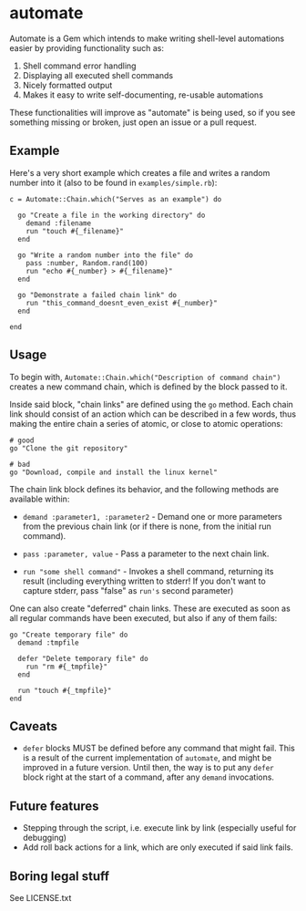 # automate

Automate is a Gem which intends to make writing shell-level automations easier by providing functionality such as:

1. Shell command error handling
1. Displaying all executed shell commands
1. Nicely formatted output
1. Makes it easy to write self-documenting, re-usable automations

These functionalities will improve as "automate" is being used, so if you see something missing or broken, just open an issue or a pull request.



## Example

Here's a very short example which creates a file and writes a random number into it (also to be found in `examples/simple.rb`):

    c = Automate::Chain.which("Serves as an example") do

      go "Create a file in the working directory" do
        demand :filename
        run "touch #{_filename}"
      end

      go "Write a random number into the file" do
        pass :number, Random.rand(100)
        run "echo #{_number} > #{_filename}"
      end

      go "Demonstrate a failed chain link" do
        run "this_command_doesnt_even_exist #{_number}"
      end

    end



## Usage

To begin with, `Automate::Chain.which("Description of command chain")` creates a new command chain, which is defined by the block passed to it.

Inside said block, "chain links" are defined using the `go` method. Each chain link should consist of an action which can be described in a few words, thus making the entire chain a series of atomic, or close to atomic operations:

    # good
    go "Clone the git repository"

    # bad
    go "Download, compile and install the linux kernel"

The chain link block defines its behavior, and the following methods are available within:

  * `demand :parameter1, :parameter2` - Demand one or more parameters from the previous chain link (or if there is none, from the initial run command).

  * `pass :parameter, value` - Pass a parameter to the next chain link.

  * `run "some shell command"` - Invokes a shell command, returning its result (including everything written to stderr! If you don't want to capture stderr, pass "false" as `run's` second parameter)

One can also create "deferred" chain links. These are executed as soon as all regular commands have been executed, but also if any of them fails:

    go "Create temporary file" do
      demand :tmpfile

      defer "Delete temporary file" do
        run "rm #{_tmpfile}"
      end

      run "touch #{_tmpfile}"
    end



## Caveats

* `defer` blocks MUST be defined before any command that might fail. This is a result of the current implementation of `automate`, and might be improved in a future version. Until then, the way is to put any `defer` block right at the start of a command, after any `demand` invocations.



## Future features

* Stepping through the script, i.e. execute link by link (especially useful for debugging)
* Add roll back actions for a link, which are only executed if said link fails.



## Boring legal stuff

See LICENSE.txt
